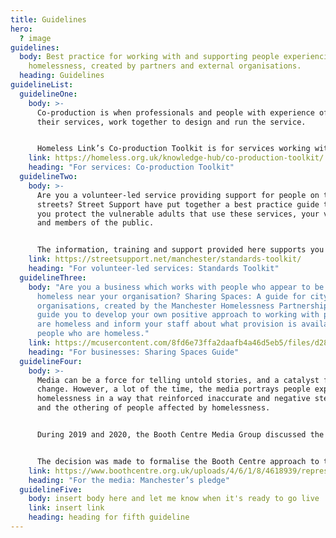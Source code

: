 ```yaml
---
title: Guidelines
hero:
  ? image
guidelines:
  body: Best practice for working with and supporting people experiencing
    homelessness, created by partners and external organisations.
  heading: Guidelines
guidelineList:
  guidelineOne:
    body: >-
      Co-production is when professionals and people with experience of using
      their services, work together to design and run the service.


      Homeless Link’s Co-production Toolkit is for services working with people experiencing homelessness, who want to take the first steps towards embedding co-production in their organisation:
    link: https://homeless.org.uk/knowledge-hub/co-production-toolkit/
    heading: "For services: Co-production Toolkit"
  guidelineTwo:
    body: >-
      Are you a volunteer-led service providing support for people on the
      streets? Street Support have put together a best practice guide to help
      you protect the vulnerable adults that use these services, your volunteers
      and members of the public.


      The information, training and support provided here supports you to ensure you have adequate standards and safeguarding in place.
    link: https://streetsupport.net/manchester/standards-toolkit/
    heading: "For volunteer-led services: Standards Toolkit"
  guidelineThree:
    body: "Are you a business which works with people who appear to be street
      homeless near your organisation? Sharing Spaces: A guide for city centre
      organisations, created by the Manchester Homelessness Partnership, will
      guide you to develop your own positive approach to working with people who
      are homeless and inform your staff about what provision is available for
      people who are homeless."
    link: https://mcusercontent.com/8fd6e73ffa2daafb4a46d5eb5/files/d28688ad-dc31-9671-5651-c69d760694b6/Street_Homeless_A_Guide_for_City_Centre_Organisations.docx
    heading: "For businesses: Sharing Spaces Guide"
  guidelineFour:
    body: >-
      Media can be a force for telling untold stories, and a catalyst for
      change. However, a lot of the time, the media portrays people experiencing
      homelessness in a way that reinforced inaccurate and negative stereotypes,
      and the othering of people affected by homelessness.


      During 2019 and 2020, the Booth Centre Media Group discussed the negative coverage of homelessness, sharing personal experiences of homelessness and interacting with the media


      The decision was made to formalise the Booth Centre approach to the media; a focus on portraying individuals not stereotypes and telling empowering stories - not ones of victims and saviours.
    link: https://www.boothcentre.org.uk/uploads/4/6/1/8/4618939/representations_of_homelessness_in_the_media__2_.pdf
    heading: "For the media: Manchester’s pledge"
  guidelineFive:
    body: insert body here and let me know when it's ready to go live
    link: insert link
    heading: heading for fifth guideline
---
```


